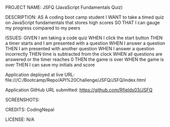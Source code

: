PROJECT NAME:  JSFQ (JavaScript Fundamentals Quiz)

DESCRIPTION:
AS A coding boot camp student I WANT to take a timed quiz on JavaScript fundamentals that stores high scores SO THAT I can gauge my progress compared to my peers

ISSUES:
GIVEN I am taking a code quiz
WHEN I click the start button
THEN a timer starts and I am presented with a question
WHEN I answer a question
THEN I am presented with another question
WHEN I answer a question incorrectly
THEN time is subtracted from the clock
WHEN all questions are answered or the timer reaches 0
THEN the game is over
WHEN the game is over
THEN I can save my initials and score

Application deployed at live URL:  file:///C:/Bootcamp/Repo/API%20Challenge/JSFQ/JSFQ/index.html

Application GitHub URL submitted:  https://github.com/Rfields03/JSFQ

SCREENSHOTS:




CREDITS: CodingNepal

LICENSE: N/A

